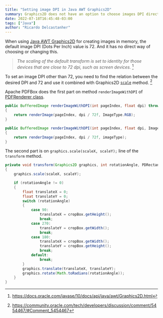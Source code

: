 ```yaml
---
title: "Setting image DPI in Java AWT Graphics2D"
summary: Graphics2D does not have an option to choose images DPI directly.
date: 2022-07-18T16:45:48-03:00
tags: ["Java"]
author: "Ricardo Delcastanher"
---
```


When using [Java AWT Graphics2D](https://docs.oracle.com/javase/10/docs/api/java/awt/Graphics2D.html) for creating images in memory, the default image DPI (Dots Per Inch) value is 72. And it has no direct way of choosing or changing this.

> _The scaling of the default transform is set to identity for those devices that are close to 72 dpi, such as screen devices._ [^1]

[^1]: https://docs.oracle.com/javase/10/docs/api/java/awt/Graphics2D.html

To set an image DPI other than 72, you need to find the relation between the desired DPI and 72 and use it combined with Graphics2D [`scale`](https://docs.oracle.com/javase/10/docs/api/java/awt/Graphics2D.html#scale(double,double)) method. [^2]

[^2]: https://community.oracle.com/tech/developers/discussion/comment/5454467/#Comment_5454467

Apache PDFBox does the first part on method `renderImageWithDPI` of [PDFRenderer class](https://github.com/apache/pdfbox/blob/trunk/pdfbox/src/main/java/org/apache/pdfbox/rendering/PDFRenderer.java).

```Java
public BufferedImage renderImageWithDPI(int pageIndex, float dpi) throws IOException
{
    return renderImage(pageIndex, dpi / 72f, ImageType.RGB);
}

public BufferedImage renderImageWithDPI(int pageIndex, float dpi, ImageType imageType) throws IOException
{
    return renderImage(pageIndex, dpi / 72f, imageType);
}
```

The second part is on `graphics.scale(scaleX, scaleY);` line of the `transform` method.

```Java
private void transform(Graphics2D graphics, int rotationAngle, PDRectangle cropBox, float scaleX, float scaleY)
{
    graphics.scale(scaleX, scaleY);

    if (rotationAngle != 0)
    {
        float translateX = 0;
        float translateY = 0;
        switch (rotationAngle)
        {
            case 90:
                translateX = cropBox.getHeight();
                break;
            case 270:
                translateY = cropBox.getWidth();
                break;
            case 180:
                translateX = cropBox.getWidth();
                translateY = cropBox.getHeight();
                break;
            default:
                break;
        }
        graphics.translate(translateX, translateY);
        graphics.rotate(Math.toRadians(rotationAngle));
    }
}
```